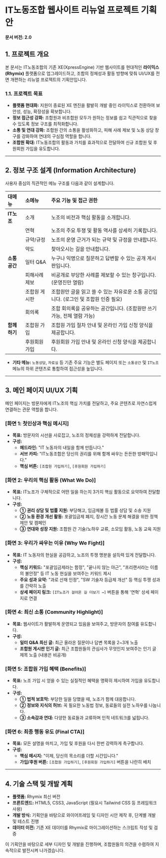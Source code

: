 # IT노동조합 웹사이트 리뉴얼 프로젝트 기획안

**문서 버전: 2.0**

## 1. 프로젝트 개요

본 문서는 IT노동조합의 기존 XE(XpressEngine) 기반 웹사이트를 현대적인 **라이믹스(Rhymix)** 플랫폼으로 업그레이드하고, 조합의 정체성과 활동 방향에 맞춰 UI/UX를 전면 개편하는 리뉴얼 프로젝트의 기획안입니다.

### 1.1. 프로젝트 목표

* **플랫폼 현대화:** 지원이 종료된 XE 엔진을 활발히 개발 중인 라이믹스로 전환하여 보안성, 성능, 확장성을 확보합니다.
* **정보 접근성 강화:** 조합원과 비조합원 모두가 원하는 정보를 쉽고 직관적으로 찾을 수 있도록 정보 구조를 최적화합니다.
* **소통 및 연대 강화:** 조합원 간의 소통을 활성화하고, 피해 사례 제보 및 노동 상담 창구를 강화하여 연대의 구심점 역할을 합니다.
* **조합원 확대:** IT노동조합의 활동과 가치를 효과적으로 전달하여 신규 조합원 및 후원회원 가입을 유도합니다.

---

## 2. 정보 구조 설계 (Information Architecture)

사용자 중심의 직관적인 메뉴 구조를 다음과 같이 설계합니다.

| 대메뉴 | 소메뉴 | 주요 기능 및 접근 권한 |
| :--- | :--- | :--- |
| **IT노조** | 소개 | 노조의 비전과 핵심 활동을 소개합니다. |
| | 연혁 | 노조의 주요 투쟁 및 활동 역사를 상세히 기록합니다. |
| | 규약/규정 | 노조의 운영 근거가 되는 규약 및 규정을 안내합니다. |
| | 약도 | 찾아오시는 길을 안내합니다. |
| **소통공간** | 일터 Q&A | 누구나 익명으로 질문하고 답변할 수 있는 공개 게시판입니다. |
| | 피해사례 제보 | 비공개로 부당한 사례를 제보할 수 있는 창구입니다. (운영진만 열람) |
| | 조합원 게시판 | 조합원만 글을 읽고 쓸 수 있는 자유로운 소통 공간입니다. (로그인 및 조합원 인증 필요) |
| | 회의록 | 조합 회의록을 공유하는 공간입니다. (조합원만 쓰기 가능, 전체 열람 가능) |
| **함께하기** | 조합원 가입 | 조합원 가입 절차 안내 및 온라인 가입 신청 양식을 제공합니다. |
| | 후원회원 가입 | 후원회원 가입 안내 및 온라인 신청 양식을 제공합니다. |

* **기타 메뉴:** `노동상담`, `자료실` 등 기존 주요 기능은 별도 페이지 또는 `소통공간` 및 `IT노조` 메뉴의 하위 콘텐츠로 통합하여 접근성을 높입니다.

---

## 3. 메인 페이지 UI/UX 기획

메인 페이지는 방문자에게 IT노조의 핵심 가치를 전달하고, 주요 콘텐츠로 자연스럽게 연결하는 관문 역할을 합니다.

### [화면 1: 첫인상과 핵심 메시지]

* **목표:** 방문자의 시선을 사로잡고, 노조의 정체성을 강력하게 전달합니다.
* **구성:**
    * **헤드라인:** "IT 노동자의 내일을 함께 만듭니다."
    * **서브 카피:** "IT노동조합은 당신의 권리를 위해 함께 싸우는 든든한 방패막입니다."
    * **핵심 버튼:** `[조합원 가입하기]`, `[후원회원 가입하기]`

### [화면 2: 우리의 핵심 활동 (What We Do)]

* **목표:** IT노조가 구체적으로 어떤 일을 하는지 3가지 핵심 활동으로 요약하여 전달합니다.
* **구성:**
    * **① 권리 상담 및 법률 지원:** 부당해고, 임금체불 등 법률 상담 및 소송 지원
    * **② 노동 환경 개선 활동:** 포괄임금제 폐지, 장시간 노동 문제 해결을 위한 정책 제안 및 캠페인
    * **③ 연대와 성장 지원:** 조합원 간 기술/노하우 교류, 소모임 활동, 노동 교육 지원

### [화면 3: 우리가 싸우는 이유 (Why We Fight)]

* **목표:** IT 노동자의 현실을 공감하고, 노조의 투쟁 명분을 설득력 있게 전달합니다.
* **구성:**
    * **핵심 키워드:** "포괄임금제라는 함정", "끝나지 않는 야근", "프리랜서라는 이름의 불안정" 등 IT 노동 현실을 보여주는 키워드 제시
    * **주요 성과 요약:** "과로 산재 인정", "SW 기술자 등급제 개선" 등 핵심 투쟁 성과를 간략히 노출
    * **상세 페이지 링크:** `[IT노조가 걸어온 길 더보기 →]` 버튼을 통해 '연혁' 상세 페이지로 연결

### [화면 4: 최신 소통 (Community Highlight)]

* **목표:** 웹사이트가 활발하게 운영되고 있음을 보여주고, 방문자의 참여를 유도합니다.
* **구성:**
    * **일터 Q&A 최신 글:** 최근 올라온 질문이나 답변 목록을 2~3개 노출
    * **조합원 게시판 인기 글:** 최근 조합원들의 관심사가 무엇인지 보여주는 인기 글 제목 노출 (내용은 비공개)

### [화면 5: 조합원 가입 혜택 (Benefits)]

* **목표:** 노조 가입 시 얻을 수 있는 실질적인 혜택을 명확히 제시하여 가입을 유도합니다.
* **구성:**
    * **① 법적 보호막:** 부당한 일을 당했을 때, 노조가 함께 대응합니다.
    * **② 정보와 지식의 허브:** 꼭 필요한 노동법 정보, 동료들의 실전 노하우를 나눕니다.
    * **③ 소속감과 연대:** 다양한 동료들과 교류하며 인적 네트워크를 넓힙니다.

### [화면 6: 최종 행동 유도 (Final CTA)]

* **목표:** 모든 설명을 마치고, 가입 및 후원을 다시 한번 강력하게 촉구합니다.
* **구성:**
    * **핵심 메시지:** "이제, 당신의 목소리를 더할 시간입니다."
    * **가입/후원 버튼:** `[조합원 가입하기]`, `[후원회원 가입하기]` 버튼을 나란히 배치

---

## 4. 기술 스택 및 개발 계획

* **플랫폼:** Rhymix 최신 버전
* **프론트엔드:** HTML5, CSS3, JavaScript (필요시 Tailwind CSS 등 프레임워크 사용)
* **개발 방식:** 기획안을 바탕으로 와이어프레임 및 디자인 시안 제작 후, 단계별 개발 및 테스트 진행
* **데이터 이전:** 기존 XE 데이터를 Rhymix로 마이그레이션하는 스크립트 작성 및 검증

이 기획안을 바탕으로 세부 디자인 및 개발을 진행하며, 조합원들의 의견을 수렴하여 지속적으로 발전시켜 나가겠습니다.